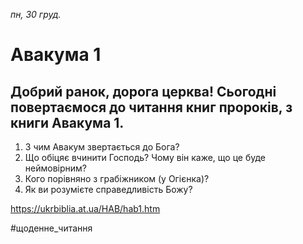 
_пн, 30 груд._

# Авакума 1

## Добрий ранок, дорога церква! Сьогодні повертаємося до читання книг пророків, з книги Авакума 1.

1. З чим Авакум звертається до Бога?
2. Що обіцяє вчинити Господь? Чому він каже, що це буде неймовірним?
3. Кого порівняно з грабіжником (у Огієнка)?
4. Як ви розумієте справедливість Божу?

https://ukrbiblia.at.ua/HAB/hab1.htm

#щоденне_читання
